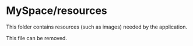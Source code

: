 # MySpace/resources

This folder contains resources (such as images) needed by the application. 

This file can be removed.
